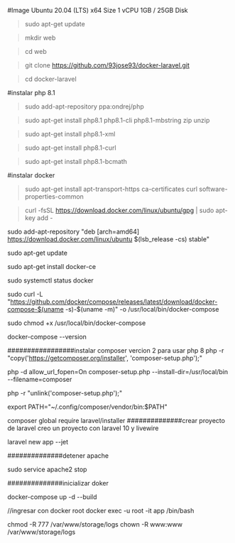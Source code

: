 
#Image Ubuntu 20.04 (LTS) x64
Size 1 vCPU
1GB / 25GB Disk




> sudo apt-get update

> mkdir web

> cd web

> git clone https://github.com/93jose93/docker-laravel.git

> cd docker-laravel

#instalar php 8.1

> sudo add-apt-repository ppa:ondrej/php

> sudo apt-get install php8.1 php8.1-cli php8.1-mbstring zip unzip

> sudo apt-get install php8.1-xml

> sudo apt-get install php8.1-curl

> sudo apt-get install php8.1-bcmath

#instalar docker

> sudo apt-get install apt-transport-https ca-certificates curl software-properties-common

> curl -fsSL https://download.docker.com/linux/ubuntu/gpg | sudo apt-key add -

sudo add-apt-repository "deb [arch=amd64] https://download.docker.com/linux/ubuntu $(lsb_release -cs) stable"

sudo apt-get update

sudo apt-get install docker-ce

sudo systemctl status docker

sudo curl -L "https://github.com/docker/compose/releases/latest/download/docker-compose-$(uname -s)-$(uname -m)" -o /usr/local/bin/docker-compose

sudo chmod +x /usr/local/bin/docker-compose

docker-compose --version

#################instalar composer vercion 2 para usar php 8
php -r "copy('https://getcomposer.org/installer', 'composer-setup.php');"

php -d allow_url_fopen=On composer-setup.php --install-dir=/usr/local/bin --filename=composer

php -r "unlink('composer-setup.php');"


export PATH="~/.config/composer/vendor/bin:$PATH"

composer global require laravel/installer
##############crear proyecto de laravel
creo un proyecto con laravel 10 y livewire

laravel new app --jet

##############detener apache 

sudo service apache2 stop

##############inicializar doker

docker-compose up -d --build

//ingresar con docker root
docker exec -u root -it app /bin/bash

chmod -R 777 /var/www/storage/logs
chown -R www:www /var/www/storage/logs

